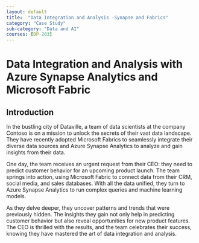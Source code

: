 ```yaml
---
layout: default
title:  "Data Integration and Analysis -Synapse and Fabrics"
category: "Case Study"
sub-category: "Data and AI"
courses: [DP-203]
---
```

# Data Integration and Analysis with Azure Synapse Analytics and Microsoft Fabric

## Introduction
In the bustling city of Dataville, a team of data scientists at the company Contoso is on a mission to unlock the secrets of their vast data landscape. They have recently adopted Microsoft Fabrics to seamlessly integrate their diverse data sources and Azure Synapse Analytics to analyze and gain insights from their data.

One day, the team receives an urgent request from their CEO: they need to predict customer behavior for an upcoming product launch. The team springs into action, using Microsoft Fabric to connect data from their CRM, social media, and sales databases. With all the data unified, they turn to Azure Synapse Analytics to run complex queries and machine learning models.

As they delve deeper, they uncover patterns and trends that were previously hidden. The insights they gain not only help in predicting customer behavior but also reveal opportunities for new product features. The CEO is thrilled with the results, and the team celebrates their success, knowing they have mastered the art of data integration and analysis.

<html lang="en">
<head>
    <meta charset="UTF-8">
    <meta name="viewport" content="width=device-width, initial-scale=1.0">
    <title>Drag and Drop Text Example</title>
    <style>

        .draggable-text {
            display: inline-block;
            margin: 10px;
            padding: 10px 20px;
            border: 2px solid #ccc;
            border-radius: 5px;
            background-color: #fff;
            cursor: pointer;
            box-shadow: 0 4px 6px rgba(0, 0, 0, 0.1);
            transition: background-color 0.3s, transform 0.3s;
        }
        .draggable-text:hover {
            background-color: #e0e0e0;
            transform: scale(1.05);
        }
        .drop-area {
            width: 300px;
            height: 50px;
            border: 2px dashed #ccc;
            border-radius: 5px;
            margin: 10px;
            display: inline-block;
            vertical-align: top;
            background-color: #fafafa;
            box-shadow: 0 4px 6px rgba(0, 0, 0, 0.1);
            transition: background-color 0.3s, border-color 0.3s;
        }
        .drop-area:hover {
            background-color: #f0f0f0;
            border-color: #bbb;
        }
        .drop-area.correct {
            background-color: #d4edda;
            border-color: #c3e6cb;
        }
        .drop-area.incorrect {
            background-color: #f8d7da;
            border-color: #f5c6cb;
        }
        #message {
            font-size: 1.2em;
            margin-top: 20px;
            padding: 10px;
            border-radius: 5px;
            display: inline-block;
        }
    #message.correct {
            color: #155724;
            background-color: #d4edda;
            border: 1px solid #c3e6cb;
    }
    #message.incorrect {
            color: #721c24;
            background-color: #f8d7da;
            border: 1px solid #f5c6cb;
    }
    </style>
</head>
<body>
    <div>
        <div class="draggable-text" draggable="true" ondragstart="drag(event)" id="azureDataFabrics">Microsoft Fabric</div>
        <div class="draggable-text" draggable="true" ondragstart="drag(event)" id="azureSynapse">Azure Synapse Analytics</div>
        <div class="draggable-text" draggable="true" ondragstart="drag(event)" id="crmSocialSales">CRM,social media,sales</div>
        <div class="draggable-text" draggable="true" ondragstart="drag(event)" id="azurePurview">Microsoft Purview</div>
        <div class="draggable-text" draggable="true" ondragstart="drag(event)" id="synapseSpark">Synapse Spark</div>
    </div>
    <div>
        <p>Which service enables seamless integration and management of diverse data sources across hybrid and multi-cloud environments?</p>
        <div class="drop-area" ondrop="drop(event)" ondragover="allowDrop(event)" data-answer="azureDataFabrics"></div>
    </div>
    <div>
        <p>Which platform did the team use for data analysis and running machine learning models?</p>
        <div class="drop-area" ondrop="drop(event)" ondragover="allowDrop(event)" data-answer="azureSynapse"></div>
    </div>
    <div>
        <p>What type of data sources were connected using Microsoft Fabric?</p>
        <div class="drop-area" ondrop="drop(event)" ondragover="allowDrop(event)" data-answer="crmSocialSales"></div>
    </div>
    <div>
        <p>What Azure service can be used to create a unified data governance solution across the organization?</p>
        <div class="drop-area" ondrop="drop(event)" ondragover="allowDrop(event)" data-answer="azurePurview"></div>
    </div>
    <div>
        <p>Which feature of Azure Synapse Analytics allows for real-time data processing and analytics?</p>
        <div class="drop-area" ondrop="drop(event)" ondragover="allowDrop(event)" data-answer="synapseSpark"></div>
    </div>
    <p id="message"></p>

    <script>
        function allowDrop(event) {
            event.preventDefault();
        }

        function drag(event) {
            event.dataTransfer.setData("text", event.target.id);
        }

        function drop(event) {
            event.preventDefault();
            var data = event.dataTransfer.getData("text");
            var draggedElement = document.getElementById(data);
            var dropAreaAnswer = event.target.getAttribute("data-answer");

            if (draggedElement.id === dropAreaAnswer) {
                event.target.appendChild(draggedElement);
                event.target.classList.add("correct");
                event.target.classList.remove("incorrect");
                var messageElement = document.getElementById("message");
                messageElement.innerText = "Correct!";
                messageElement.classList.add("correct");
                messageElement.classList.remove("incorrect");
            } else {
                event.target.classList.add("incorrect");
                event.target.classList.remove("correct");
                var messageElement = document.getElementById("message");
                messageElement.innerText = "Error: Incorrect match.";
                messageElement.classList.add("incorrect");
                messageElement.classList.remove("correct");
            }
        }
    </script>
</body>
</html>
